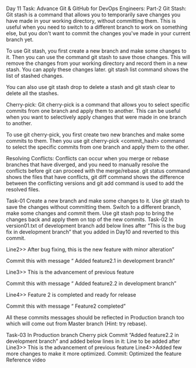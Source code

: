 Day 11 Task: Advance Git & GitHub for DevOps Engineers: Part-2
Git Stash:
Git stash is a command that allows you to temporarily save changes you have made in your working directory, without committing them. This is useful when you need to switch to a different branch to work on something else, but you don't want to commit the changes you've made in your current branch yet.

To use Git stash, you first create a new branch and make some changes to it. Then you can use the command git stash to save those changes. This will remove the changes from your working directory and record them in a new stash. You can apply these changes later. git stash list command shows the list of stashed changes.

You can also use git stash drop to delete a stash and git stash clear to delete all the stashes.

Cherry-pick:
Git cherry-pick is a command that allows you to select specific commits from one branch and apply them to another. This can be useful when you want to selectively apply changes that were made in one branch to another.

To use git cherry-pick, you first create two new branches and make some commits to them. Then you use git cherry-pick <commit_hash> command to select the specific commits from one branch and apply them to the other.

Resolving Conflicts:
Conflicts can occur when you merge or rebase branches that have diverged, and you need to manually resolve the conflicts before git can proceed with the merge/rebase. git status command shows the files that have conflicts, git diff command shows the difference between the conflicting versions and git add command is used to add the resolved files.

Task-01
Create a new branch and make some changes to it.
Use git stash to save the changes without committing them.
Switch to a different branch, make some changes and commit them.
Use git stash pop to bring the changes back and apply them on top of the new commits.
Task-02
In version01.txt of development branch add below lines after “This is the bug fix in development branch” that you added in Day10 and reverted to this commit.

Line2>> After bug fixing, this is the new feature with minor alteration”

Commit this with message “ Added feature2.1 in development branch”

Line3>> This is the advancement of previous feature

Commit this with message “ Added feature2.2 in development branch”

Line4>> Feature 2 is completed and ready for release

Commit this with message “ Feature2 completed”

All these commits messages should be reflected in Production branch too which will come out from Master branch (Hint: try rebase).

Task-03
In Production branch Cherry pick Commit “Added feature2.2 in development branch” and added below lines in it:
Line to be added after Line3>> This is the advancement of previous feature
Line4>>Added few more changes to make it more optimized.
Commit: Optimized the feature
Reference video